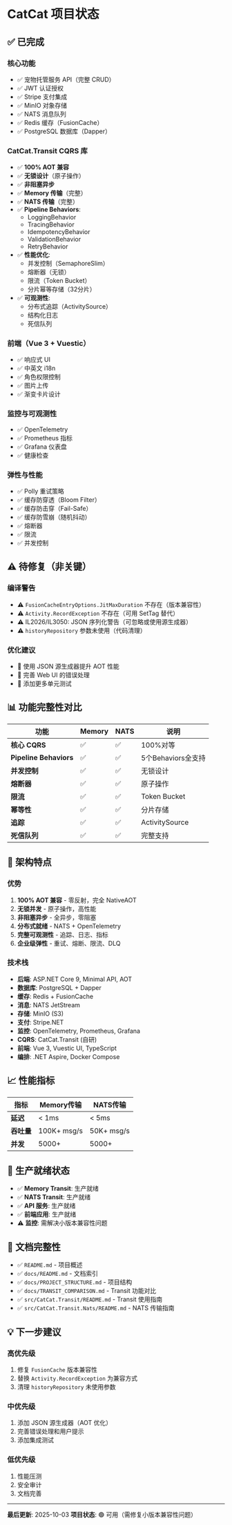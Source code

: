 # CatCat 项目状态

## ✅ 已完成

### 核心功能
- ✅ 宠物托管服务 API（完整 CRUD）
- ✅ JWT 认证授权
- ✅ Stripe 支付集成
- ✅ MinIO 对象存储
- ✅ NATS 消息队列
- ✅ Redis 缓存（FusionCache）
- ✅ PostgreSQL 数据库（Dapper）

### CatCat.Transit CQRS 库
- ✅ **100% AOT 兼容**
- ✅ **无锁设计**（原子操作）
- ✅ **非阻塞异步**
- ✅ **Memory 传输**（完整）
- ✅ **NATS 传输**（完整）
- ✅ **Pipeline Behaviors**:
  - LoggingBehavior
  - TracingBehavior
  - IdempotencyBehavior
  - ValidationBehavior
  - RetryBehavior
- ✅ **性能优化**:
  - 并发控制（SemaphoreSlim）
  - 熔断器（无锁）
  - 限流（Token Bucket）
  - 分片幂等存储（32分片）
- ✅ **可观测性**:
  - 分布式追踪（ActivitySource）
  - 结构化日志
  - 死信队列

### 前端（Vue 3 + Vuestic）
- ✅ 响应式 UI
- ✅ 中英文 i18n
- ✅ 角色权限控制
- ✅ 图片上传
- ✅ 渐变卡片设计

### 监控与可观测性
- ✅ OpenTelemetry
- ✅ Prometheus 指标
- ✅ Grafana 仪表盘
- ✅ 健康检查

### 弹性与性能
- ✅ Polly 重试策略
- ✅ 缓存防穿透（Bloom Filter）
- ✅ 缓存防击穿（Fail-Safe）
- ✅ 缓存防雪崩（随机抖动）
- ✅ 熔断器
- ✅ 限流
- ✅ 并发控制

## ⚠️ 待修复（非关键）

### 编译警告
- ⚠️ `FusionCacheEntryOptions.JitMaxDuration` 不存在（版本兼容性）
- ⚠️ `Activity.RecordException` 不存在（可用 SetTag 替代）
- ⚠️ IL2026/IL3050: JSON 序列化警告（可忽略或使用源生成器）
- ⚠️ `historyRepository` 参数未使用（代码清理）

### 优化建议
- 🔄 使用 JSON 源生成器提升 AOT 性能
- 🔄 完善 Web UI 的错误处理
- 🔄 添加更多单元测试

## 📊 功能完整性对比

| 功能 | Memory | NATS | 说明 |
|------|--------|------|------|
| **核心 CQRS** | ✅ | ✅ | 100%对等 |
| **Pipeline Behaviors** | ✅ | ✅ | 5个Behaviors全支持 |
| **并发控制** | ✅ | ✅ | 无锁设计 |
| **熔断器** | ✅ | ✅ | 原子操作 |
| **限流** | ✅ | ✅ | Token Bucket |
| **幂等性** | ✅ | ✅ | 分片存储 |
| **追踪** | ✅ | ✅ | ActivitySource |
| **死信队列** | ✅ | ✅ | 完整支持 |

## 🎯 架构特点

### 优势
1. **100% AOT 兼容** - 零反射，完全 NativeAOT
2. **无锁并发** - 原子操作，高性能
3. **非阻塞异步** - 全异步，零阻塞
4. **分布式就绪** - NATS + OpenTelemetry
5. **完整可观测性** - 追踪、日志、指标
6. **企业级弹性** - 重试、熔断、限流、DLQ

### 技术栈
- **后端**: ASP.NET Core 9, Minimal API, AOT
- **数据库**: PostgreSQL + Dapper
- **缓存**: Redis + FusionCache
- **消息**: NATS JetStream
- **存储**: MinIO (S3)
- **支付**: Stripe.NET
- **监控**: OpenTelemetry, Prometheus, Grafana
- **CQRS**: CatCat.Transit (自研)
- **前端**: Vue 3, Vuestic UI, TypeScript
- **编排**: .NET Aspire, Docker Compose

## 📈 性能指标

| 指标 | Memory传输 | NATS传输 |
|------|-----------|----------|
| **延迟** | < 1ms | < 5ms |
| **吞吐量** | 100K+ msg/s | 50K+ msg/s |
| **并发** | 5000+ | 5000+ |

## 🚀 生产就绪状态

- ✅ **Memory Transit**: 生产就绪
- ✅ **NATS Transit**: 生产就绪
- ✅ **API 服务**: 生产就绪
- ✅ **前端应用**: 生产就绪
- ⚠️ **监控**: 需解决小版本兼容性问题

## 📝 文档完整性

- ✅ `README.md` - 项目概述
- ✅ `docs/README.md` - 文档索引
- ✅ `docs/PROJECT_STRUCTURE.md` - 项目结构
- ✅ `docs/TRANSIT_COMPARISON.md` - Transit 功能对比
- ✅ `src/CatCat.Transit/README.md` - Transit 使用指南
- ✅ `src/CatCat.Transit.Nats/README.md` - NATS 传输指南

## 💡 下一步建议

### 高优先级
1. 修复 `FusionCache` 版本兼容性
2. 替换 `Activity.RecordException` 为兼容方式
3. 清理 `historyRepository` 未使用参数

### 中优先级
1. 添加 JSON 源生成器（AOT 优化）
2. 完善错误处理和用户提示
3. 添加集成测试

### 低优先级
1. 性能压测
2. 安全审计
3. 文档完善

---

**最后更新**: 2025-10-03
**项目状态**: 🟢 可用（需修复小版本兼容性问题）

